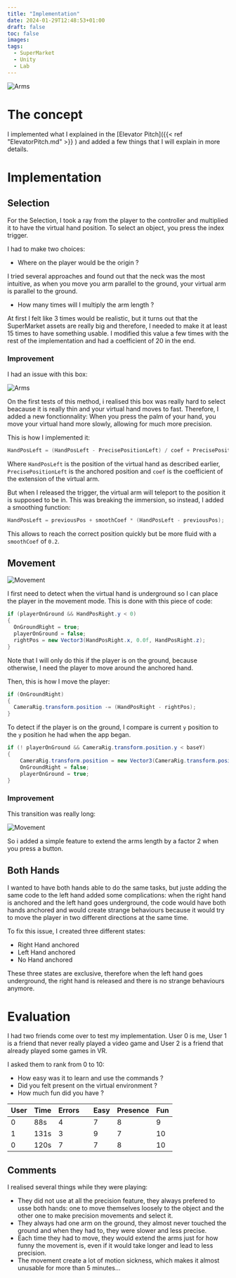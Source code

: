 ```yaml
---
title: "Implementation"
date: 2024-01-29T12:48:53+01:00
draft: false
toc: false
images:
tags: 
  - SuperMarket
  - Unity
  - Lab
---
```


![Arms](/HugoBlog/Posts/Implementation/Arms.png)

# The concept

I implemented what I explained in the 
[Elevator Pitch]({{< ref "ElevatorPitch.md" >}} )
and added a few things that I will explain in more details.

# Implementation

## Selection

For the Selection, I took a ray from the player to the controller and multiplied it to have the virtual hand position. To select an object, you press the index trigger. 

I had to make two choices:
- Where on the player would be the origin ? 

I tried several approaches and found out that the neck was the most intuitive, as when you move you arm parallel to the ground, your virtual arm is parallel to the ground.

- How many times will I multiply the arm length ?

At first I felt like 3 times would be realistic, but it turns out that the SuperMarket assets are really big and therefore, I needed to make it at least 15 times to have something usable. I modified this value a few times with the rest of the implementation and had a coefficient of 20 in the end.

### Improvement

I had an issue with this box:

![Arms](/HugoBlog/Posts/Implementation/Box.png)

On the first tests of this method, i realised this box was really hard to select beacause it is really thin and your virtual hand moves to fast. Therefore, I added a new fonctionnality: When you press the palm of your hand, you move your virtual hand more slowly, allowing for much more precision. 

This is how I implemented it:

```cs
HandPosLeft = (HandPosLeft - PrecisePositionLeft) / coef + PrecisePositionLeft;
```

Where `HandPosLeft` is the position of the virtual hand as described earlier, `PrecisePositionLeft` is the anchored position and  `coef` is the coefficient of the extension of the virtual arm. 


But when I released the trigger, the virtual arm will teleport to the position it is supposed to be in. This was breaking the immersion, so instead, I added a smoothing function:

```cs
HandPosLeft = previousPos + smoothCoef * (HandPosLeft - previousPos);
```

This allows to reach the correct position quickly but be more fluid with a `smoothCoef` of `0.2`. 


## Movement

![Movement](/HugoBlog/Posts/ElevatorPitch/movement.jpeg)

I first need to detect when the virtual hand is underground so I can place the player in the movement mode. This is done with this piece of code:

```cs
if (playerOnGround && HandPosRight.y < 0)
{
  OnGroundRight = true;
  playerOnGround = false;
  rightPos = new Vector3(HandPosRight.x, 0.0f, HandPosRight.z);
}
```

Note that I will only do this if the player is on the ground, because otherwise, I need the player to move around the anchored hand.

Then, this is how I move the player:

```cs
if (OnGroundRight)
{
  CameraRig.transform.position -= (HandPosRight - rightPos);
}
```

To detect if the player is on the ground, I compare is current `y` position to the `y` position he had when the app began.

```cs
if (! playerOnGround && CameraRig.transform.position.y < baseY)
{
    CameraRig.transform.position = new Vector3(CameraRig.transform.position.x, baseY, CameraRig.transform.position.z);
    OnGroundRight = false;
    playerOnGround = true;
}
```

### Improvement

This transition was really long:

![Movement](/HugoBlog/Posts/Implementation/Far.png)

So i added a simple feature to extend the arms length by a factor 2 when you press a button.


## Both Hands

I wanted to have both hands able to do the same tasks, but juste adding the same code to the left hand added some complications: when the right hand is anchored and the left hand goes underground, the code would have both hands anchored and would create strange behaviours because it  would try to move the player in two different directions at the same time.

To fix this issue, I created three different states:
- Right Hand anchored
- Left Hand anchored
- No Hand anchored

These three states are exclusive, therefore when the left hand goes underground, the right hand is released and there is no strange behaviours anymore.

# Evaluation

I had two friends come over to test my implementation. User 0 is me, User 1 is a friend that never really played a video game and User 2 is a friend that already played some games in VR.

I asked them to rank from 0 to 10:
- How easy was it to learn and use the commands ?
- Did you felt present on the virtual environment ?
- How much fun did you have ?

|User |Time |Errors |   |Easy |Presence |Fun  |
|---  |---  |---    |---|---  |---      |---  |
|0    |88s  |4      |   |7    |8        |9    |
|1    |131s |3      |   |9    |7        |10   |
|0    |120s |7      |   |7    |8        |10   |

## Comments

I realised several things while they were playing:
- They did not use at all the precision feature, they always prefered to usse both hands: one to move themselves loosely to the object and the other one to make precision movements and select it.
- They always had one arm on the ground, they almost never touched the ground and when they had to, they were slower and less precise.
- Each time they had to move, they would extend the arms just for how funny the movement is, even if it would take longer and lead to less precision.
- The movement create a lot of motion sickness, which makes it almost unusable for more than 5 minutes...